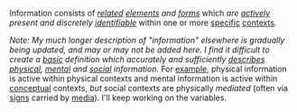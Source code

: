 Information consists of *[related](https://github.com/gcassel/Modular-Organization-Terminology/blob/master/terms/relationship.md) [elements](https://github.com/gcassel/Modular-Organization-Terminology/blob/master/terms/element.md) and [forms](https://github.com/gcassel/Modular-Organization-Terminology/blob/master/terms/form.md)* which *are [actively](https://github.com/gcassel/Modular-Organization-Terminology/blob/master/terms/active.md) present and discretely [identifiable](https://github.com/gcassel/Modular-Organization-Terminology/blob/master/terms/identify.md)* within one or more [specific](https://github.com/gcassel/Modular-Organization-Terminology/blob/master/terms/specific.md) [contexts](https://github.com/gcassel/Modular-Organization-Terminology/blob/master/terms/context.md).

*Note: My much longer description of "information" elsewhere is gradually being updated, and may or may not be added here.  I find it difficult to create a [basic](https://github.com/gcassel/Modular-Organization-Terminology/blob/master/terms/base.md) definition which accurately and sufficiently [describes](https://github.com/gcassel/Modular-Organization-Terminology/blob/master/terms/describe.md) [physical](https://github.com/gcassel/Modular-Organization-Terminology/blob/master/terms/physical.md), [mental](https://github.com/gcassel/Modular-Organization-Terminology/blob/master/terms/mental.md) and [social](https://github.com/gcassel/Modular-Organization-Terminology/blob/master/terms/social.md) information.*   For [example](https://github.com/gcassel/Modular-Organization-Terminology/blob/master/terms/example.md), physical information is active within physical contexts and mental information is active within [conceptual](https://github.com/gcassel/Modular-Organization-Terminology/blob/master/terms/concept.md) contexts, *but* social contexts are physically *mediated* (often via [signs](https://github.com/gcassel/Modular-Organization-Terminology/blob/master/terms/sign.md) carried by [media](https://github.com/gcassel/Modular-Organization-Terminology/blob/master/terms/media.md)).   I'll keep working on the variables.
